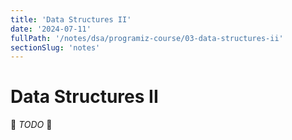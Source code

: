 ```yaml
---
title: 'Data Structures II'
date: '2024-07-11'
fullPath: '/notes/dsa/programiz-course/03-data-structures-ii'
sectionSlug: 'notes'
---
```


# Data Structures II

🚧 _TODO_ 🚧
